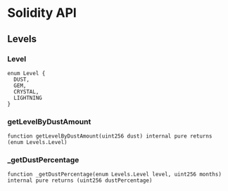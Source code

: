 # Solidity API

## Levels

### Level

```solidity
enum Level {
  DUST,
  GEM,
  CRYSTAL,
  LIGHTNING
}
```

### getLevelByDustAmount

```solidity
function getLevelByDustAmount(uint256 dust) internal pure returns (enum Levels.Level)
```

### _getDustPercentage

```solidity
function _getDustPercentage(enum Levels.Level level, uint256 months) internal pure returns (uint256 dustPercentage)
```


